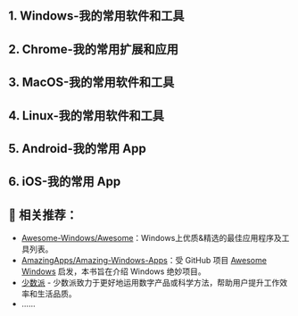 ## 1. Windows-我的常用软件和工具







## 2. Chrome-我的常用扩展和应用







## 3. MacOS-我的常用软件和工具





## 4. Linux-我的常用软件和工具



## 5. Android-我的常用 App



## 6. iOS-我的常用 App





## :book: 相关推荐：

- [Awesome-Windows/Awesome](https://github.com/Awesome-Windows/Awesome/blob/master/README-cn.md#%E9%9F%B3%E9%A2%91)：Windows上优质&精选的最佳应用程序及工具列表。
- [AmazingApps/Amazing-Windows-Apps](https://github.com/AmazingApps/Amazing-Windows-Apps/tree/master/zh-CN)：受 GitHub 项目 [Awesome Windows](https://github.com/Awesome-Windows/Awesome) 启发，本书旨在介绍 Windows 绝妙项目。
- [少数派](https://sspai.com/) - 少数派致力于更好地运用数字产品或科学方法，帮助用户提升工作效率和生活品质。
- ……





​	